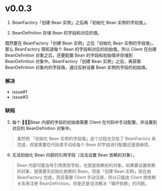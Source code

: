 # v0.0.3

1. BeanFactory「创建 Bean 实例」之后再「初始化 Bean 实例的字段值」。

2. BeanDefinition 存储 Bean 的字段和对应的值。

既然要在 BeanFactory「创建 Bean 实例」之后「初始化 Bean 实例的字段值」，那么 BeanFactory 得知道每个 Bean 的字段和对应的初始值。所以 Client 在创建 BeanDefinition 对象之后，还要配置 Bean 的字段和初始值并存储到 BeanDefinition 对象中。BeanFactory「创建 Bean 实例」之后，再获取 BeanDefinition 对象内的字段值，通过反射设置 Bean 实例的字段的初始值。


### 解决

- issue#1
- issue#3


### 缺陷

5. 每个 Bean 内部的字段的初始值需要 Client 在代码中手动配置，并设置到对应的 BeanDefinition 对象中。

> 虽然把 「初始化 Bean 实例的字段值」这个过程也交给了 BeanFactory 来完成，但是需要在代码里手动给每个 Bean 的字段进行配置还是很麻烦。

6. 无法初始化 Bean 内部的引用字段（没法设置 Bean 依赖的对象）。

> Bean 内部可能会有引用类型字段，也就是依赖别的对象。如果要设置依赖的对象，就需要先初始化依赖的 Bean。但是「创建 Bean 实例」现在由 BeanFactory 完成，而且需要 Client 手动注册，所以只能由 Client 按依赖关系来注册 BeanDefinition。但是还是没法解决「循环依赖」的问题。